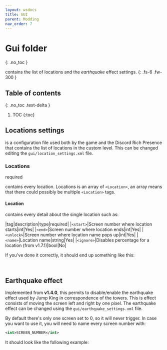 ```yaml
---
layout: wsdocs
title: GUI
parent: Modding
nav_order: 7
---
```


# Gui folder
{: .no_toc }

contains the list of locations and the *earthquake* effect settings.
{: .fs-6 .fw-300 }


## Table of contents
{: .no_toc .text-delta }

1. TOC
{:toc}

## Locations settings
is a configuration file used both by the game and the Discord Rich Presence that contains the list of locations in the custom level. This can be changed editing the `gui/location_settings.xml` file.

### Locations
<p class="do-i-need-it">required</p>

contains every location. Locations is an array of `<Location>`, an array means that there could possibly be multiple `<Location>` tags.

#### Location
contains every detail about the single location such as:

|tag|description|type|required|
|`<start>`|Screen number where location starts|int|Yes|
|`<end>`|Screen number where location ends|int|Yes|
|`<unlock>`|Screen number where location name pops up|int|Yes|
|`<name>`|Location name|string|Yes|
|`<ignore>`|Disables percentage for a location (from <span class="badge-pill">v1.7.1</span>)|bool|No|

If you've done it correctly, it should end up something like this:

<script src="https://gist.github.com/Phoenixx19/611fccf2f09494f19c5b2b031a94e467.js"></script>

<br>

## Earthquake effect

Implemented from <span class="badge-pill">**v1.4.0**</span>, this permits to disable/enable the earthquake effect used by Jump King in correspondence of the towers. This is effect consists of moving the screen left and right by one pixel. The earthquake effect can be changed using the `gui/earthquake_settings.xml` file.

By default there's only one screen set to 0, so it will never trigger. In case you want to use it, you will need to name every screen number with:
```xml
<int>SCREEN_NUMBER</int>
```

It should look like the following example: 

<script src="https://gist.github.com/Phoenixx19/1c52c7517faf5b92ffa2367b3082b5c9.js"></script>